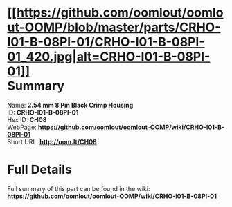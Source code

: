 
[[https://github.com/oomlout/oomlout-OOMP/blob/master/parts/CRHO-I01-B-08PI-01/CRHO-I01-B-08PI-01_420.jpg|alt=CRHO-I01-B-08PI-01]]     
Summary
=================
  
Name: __2.54 mm 8 Pin Black Crimp Housing__    
ID: __CRHO-I01-B-08PI-01__   
Hex ID: __CH08__   
WebPage: __https://github.com/oomlout/oomlout-OOMP/wiki/CRHO-I01-B-08PI-01__   
Short URL: __http://oom.lt/CH08__   

Full Details
==========================
Full summary of this part can be found in the wiki:   
__https://github.com/oomlout/oomlout-OOMP/wiki/CRHO-I01-B-08PI-01__    

